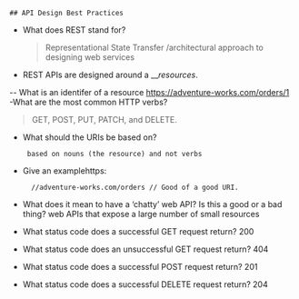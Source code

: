     ## API Design Best Practices

  -  What does REST stand for? 
        > Representational State Transfer /architectural approach to designing web services
  -  REST APIs are designed around a ___resources_.

   -- What is an identifer of a resource https://adventure-works.com/orders/1    
-What are the most common HTTP verbs?

>   GET, POST, PUT, PATCH, and DELETE.

 -   What should the URIs be based on?

          based on nouns (the resource) and not verbs
  -  Give an examplehttps:

           //adventure-works.com/orders // Good of a good URI.

  -  What does it mean to have a ‘chatty’ web API? Is this a good or a bad thing?
            web APIs that expose a large number of small resources

   - What status code does a successful GET request return? 200

   - What status code does an unsuccessful GET request return? 404

 -   What status code does a successful POST request return? 201

   - What status code does a successful DELETE request return? 204
